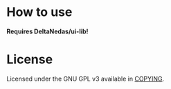 # How to use

**Requires __DeltaNedas/ui-lib__!**

# License

Licensed under the GNU GPL v3 available in [COPYING](COPYING).
